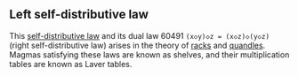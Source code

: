 ## Left self-distributive law

This [self-distributive law](https://ncatlab.org/nlab/show/self-distributive+operation) and its dual law 60491 `(x◇y)◇z = (x◇z)◇(y◇z)` (right self-distributive law) arises in the theory of [racks](https://ncatlab.org/nlab/show/rack) and [quandles](https://ncatlab.org/nlab/show/quandle).  Magmas satisfying these laws are known as shelves, and their multiplication tables are known as Laver tables.
